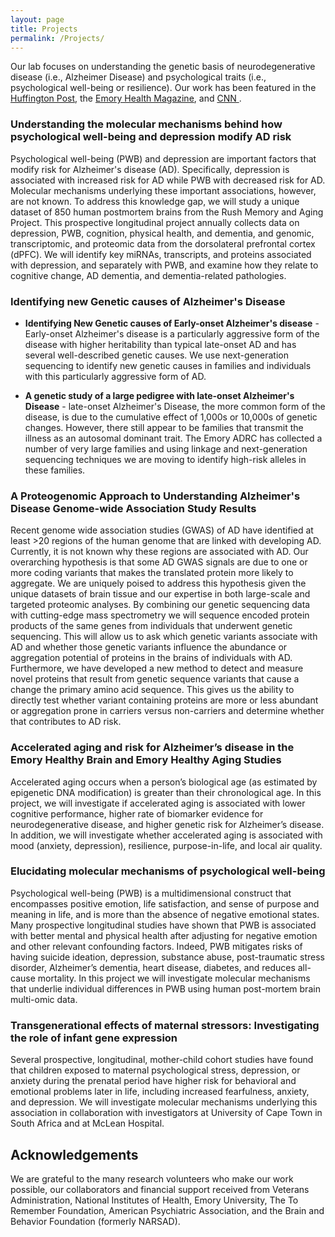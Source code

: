 ```yaml
---
layout: page
title: Projects
permalink: /Projects/
---
```


Our lab focuses on understanding the genetic basis of neurodegenerative
disease (i.e., Alzheimer Disease) and psychological traits (i.e., psychological
well-being or resilience). Our work has been featured in the
    <a href="http://www.huffingtonpost.com/entry/593de662e4b0b65670e56be6">
      Huffington Post</a>, the
    <a href="http://emoryhealthmagazine.emory.edu/issues/2016/winter/features/blessing-from-a-curse/index.html">
      Emory Health Magazine</a>, and
    <a href="https://www.cnn.com/2019/02/06/health/education-dementia-study/index.html">CNN
    </a>.

### Understanding the molecular mechanisms behind how psychological well-being and depression modify AD risk

Psychological well-being (PWB) and depression are important factors that modify
risk for Alzheimer's disease (AD). Specifically, depression is associated with
increased risk for AD while PWB with decreased risk for AD. Molecular mechanisms
underlying these important associations, however, are not known. To address this
knowledge gap, we will study a unique dataset of 850 human postmortem brains
from the Rush Memory and Aging Project. This prospective longitudinal project
annually collects data on depression, PWB, cognition, physical health, and
dementia, and genomic, transcriptomic, and proteomic data from the dorsolateral prefrontal cortex (dPFC). We will identify key miRNAs, transcripts, and proteins associated with depression, and separately with PWB, and examine how they relate
to cognitive change, AD dementia, and dementia-related pathologies.

### Identifying new Genetic causes of Alzheimer's Disease

- **Identifying New Genetic causes of Early-onset Alzheimer's disease** -
Early-onset Alzheimer's disease is a particularly aggressive form of the disease with higher heritability than typical late-onset AD and has several well-described
genetic causes. We use next-generation sequencing to identify new genetic causes
in families and individuals with this particularly aggressive form of AD.

- **A genetic study of a large pedigree with late-onset Alzheimer's Disease** -
late-onset Alzheimer's Disease, the more common form of the disease, is due to
the cumulative effect of 1,000s or 10,000s of genetic changes. However, there
still appear to be families that transmit the illness as an autosomal dominant
trait. The Emory ADRC has collected a number of very large families and using
linkage and next-generation sequencing techniques we are moving to identify
high-risk alleles in these families.

### A Proteogenomic Approach to Understanding Alzheimer's Disease Genome-wide Association Study Results

Recent genome wide association studies (GWAS) of AD have identified at least >20
regions of the human genome that are linked with developing AD. Currently, it is
not known why these regions are associated with AD. Our overarching hypothesis
is that some AD GWAS signals are due to one or more coding variants that makes
the translated protein more likely to aggregate. We are uniquely poised to
address this hypothesis given the unique datasets of brain tissue and our
expertise in both large-scale and targeted proteomic analyses. By combining our
genetic sequencing data with cutting-edge mass spectrometry we will sequence
encoded protein products of the same genes from individuals that underwent
genetic sequencing. This will allow us to ask which genetic variants associate
with AD and whether those genetic variants influence the abundance or
aggregation potential of proteins in the brains of individuals with AD.
Furthermore, we have developed a new method to detect and measure novel proteins
that result from genetic sequence variants that cause a change the primary amino
acid sequence. This gives us the ability to directly test whether variant
containing proteins are more or less abundant or aggregation prone in carriers
versus non-carriers and determine whether that contributes to AD risk.

### Accelerated aging and risk for Alzheimer’s disease in the Emory Healthy Brain and Emory Healthy Aging Studies

Accelerated aging occurs when a person’s biological age (as estimated by epigenetic DNA modification) is greater than their chronological age. In this project, we will investigate if accelerated aging is associated with lower cognitive performance, higher rate of biomarker evidence for neurodegenerative disease, and higher genetic risk for Alzheimer’s disease. In addition, we will investigate whether accelerated aging is associated with mood (anxiety, depression), resilience, purpose-in-life, and local air quality.

### Elucidating molecular mechanisms of psychological well-being

Psychological well-being (PWB) is a multidimensional construct that encompasses positive emotion, life satisfaction, 
and sense of purpose and meaning in life, and is more than the absence of negative emotional states. 
Many prospective longitudinal studies have shown that PWB is associated with better mental and physical health 
after adjusting for negative emotion and other relevant confounding factors. Indeed, PWB mitigates risks 
of having suicide ideation, depression, substance abuse, post-traumatic stress disorder, Alzheimer’s dementia, 
heart disease, diabetes, and reduces all-cause mortality. In this project we will investigate molecular mechanisms
that underlie individual differences in PWB using human post-mortem brain multi-omic data.

### Transgenerational effects of maternal stressors: Investigating the role of infant gene expression

Several prospective, longitudinal, mother-child cohort studies have found that children exposed to maternal
psychological stress, depression, or anxiety during the prenatal period have higher risk for behavioral 
and emotional problems later in life, including increased fearfulness, anxiety, and depression. 
We will investigate molecular mechanisms underlying this association in collaboration with investigators 
at University of Cape Town in South Africa and at McLean Hospital.

## Acknowledgements

We are grateful to the many research volunteers who make our work possible, our
collaborators and financial support received from Veterans Administration, National
Institutes of Health, Emory University, The To Remember Foundation, American
Psychiatric Association, and the Brain and Behavior Foundation (formerly NARSAD).